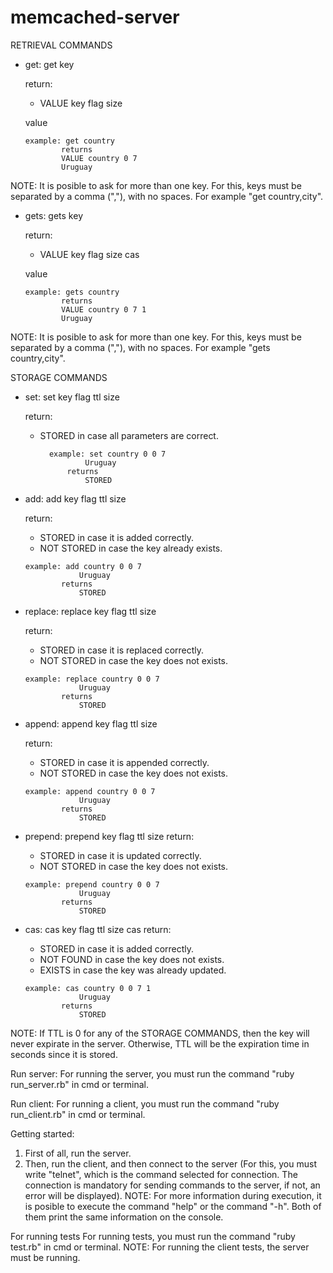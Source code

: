 # memcached-server

RETRIEVAL COMMANDS
-   get: get key 
	
	return:
       - VALUE key flag size
         
	 value
       	
		example: get country
                returns 
                VALUE country 0 7
                Uruguay
        	
   NOTE: It is posible to ask for more than one key. For this, keys must be separated by a comma (","), with no spaces. For example "get country,city".

-   gets: gets key 
		
	return:
       - VALUE key flag size cas
         
	 value
       	
		example: gets country
                returns 
                VALUE country 0 7 1
                Uruguay
        	
   NOTE: It is posible to ask for more than one key. For this, keys must be separated by a comma (","), with no spaces. For example "gets country,city".
   
   STORAGE COMMANDS
-   set: set key flag ttl size
        
	return:
	- STORED in case all parameters are correct.
    
        	example: set country 0 0 7
                	Uruguay
                returns 
                	STORED
			
-   add: add key flag ttl size

       return:
       - STORED in case it is added correctly.	
       - NOT STORED in case the key already exists.
        
		example: add country 0 0 7
                	Uruguay
                returns 
                	STORED
			
-   replace: replace key flag ttl size
        
	return:
       - STORED in case it is replaced correctly.	
       - NOT STORED in case the key does not exists.
        
		example: replace country 0 0 7
                	Uruguay
                returns 
                	STORED
			
-   append: append key flag ttl size
   	
	return:
       - STORED in case it is appended correctly.	
       - NOT STORED in case the key does not exists.
        
		example: append country 0 0 7
                	Uruguay
                returns 
                	STORED
			
-   prepend: prepend key flag ttl size
	return:
       - STORED in case it is updated correctly.	
       - NOT STORED in case the key does not exists.
        
		example: prepend country 0 0 7
                	Uruguay
                returns 
                	STORED
			
-   cas: cas key flag ttl size cas
	return:
       - STORED in case it is added correctly.	
       - NOT FOUND in case the key does not exists.
       - EXISTS in case the key was already updated.
       
		example: cas country 0 0 7 1
                	Uruguay
                returns 
                	STORED

NOTE: If TTL is 0 for any of the STORAGE COMMANDS, then the key will never expirate in the server. Otherwise, TTL will be the expiration time in seconds since it is stored.

Run server:
For running the server, you must run the command "ruby run_server.rb" in cmd or terminal.

Run client:
For running a client, you must run the command "ruby run_client.rb" in cmd or terminal.

Getting started:
1. First of all, run the server.
2. Then, run the client, and then connect to the server (For this, you must write "telnet", which is the command selected for connection. The connection is mandatory for sending commands to the server, if not, an error will be displayed).
NOTE: For more information during execution, it is posible to execute the command "help" or the command "-h". Both of them print the same information on the console.

For running tests
For running tests, you must run the command "ruby test.rb" in cmd or terminal. 
NOTE: For running the client tests, the server must be running. 

